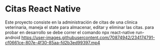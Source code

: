 # Citas React Native

Este proyecto consiste en la administración de citas de una clinica veterinaria, maneja el state para almacenar, editar y eliminar las citas.
para probar en desarrollo se debe correr el comando npx react-native run-android
https://user-images.githubusercontent.com/70874942/234174791-cf0661ce-807e-4f30-85aa-fd2b3ed99397.mp4
